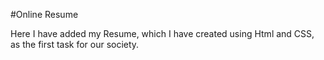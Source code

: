 #Online Resume

Here I have added my Resume, which I have created using Html and CSS, as the first task for our society.
